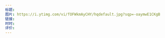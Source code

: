 ```yaml
---
标题: 
图片: https://i.ytimg.com/vi/fOFWkmAyCHY/hqdefault.jpg?sqp=-oaymwE1CKgBEF5IVfKriqkDKAgBFQAAiEIYAXABwAEG8AEB-AH-CYAC0AWKAgwIABABGD8gYShyMA8=&rs=AOn4CLA0jo5PZmTjWbLhYRabkFppD-zguw
链接: 
时时: 
评价:
---
```


